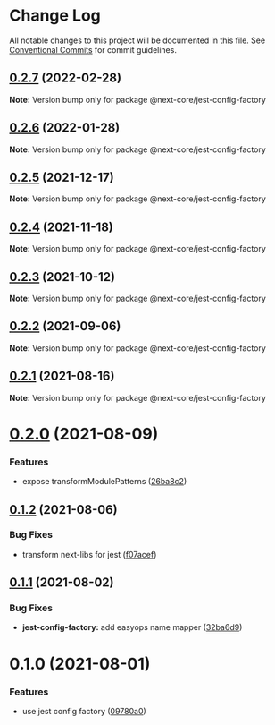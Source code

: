 # Change Log

All notable changes to this project will be documented in this file.
See [Conventional Commits](https://conventionalcommits.org) for commit guidelines.

## [0.2.7](https://github.com/easyops-cn/next-core/compare/@next-core/jest-config-factory@0.2.6...@next-core/jest-config-factory@0.2.7) (2022-02-28)

**Note:** Version bump only for package @next-core/jest-config-factory





## [0.2.6](https://github.com/easyops-cn/next-core/compare/@next-core/jest-config-factory@0.2.5...@next-core/jest-config-factory@0.2.6) (2022-01-28)

**Note:** Version bump only for package @next-core/jest-config-factory

## [0.2.5](https://github.com/easyops-cn/next-core/compare/@next-core/jest-config-factory@0.2.4...@next-core/jest-config-factory@0.2.5) (2021-12-17)

**Note:** Version bump only for package @next-core/jest-config-factory

## [0.2.4](https://github.com/easyops-cn/next-core/compare/@next-core/jest-config-factory@0.2.3...@next-core/jest-config-factory@0.2.4) (2021-11-18)

**Note:** Version bump only for package @next-core/jest-config-factory

## [0.2.3](https://github.com/easyops-cn/next-core/compare/@next-core/jest-config-factory@0.2.2...@next-core/jest-config-factory@0.2.3) (2021-10-12)

**Note:** Version bump only for package @next-core/jest-config-factory

## [0.2.2](https://github.com/easyops-cn/next-core/compare/@next-core/jest-config-factory@0.2.1...@next-core/jest-config-factory@0.2.2) (2021-09-06)

**Note:** Version bump only for package @next-core/jest-config-factory

## [0.2.1](https://github.com/easyops-cn/next-core/compare/@next-core/jest-config-factory@0.2.0...@next-core/jest-config-factory@0.2.1) (2021-08-16)

**Note:** Version bump only for package @next-core/jest-config-factory

# [0.2.0](https://github.com/easyops-cn/next-core/compare/@next-core/jest-config-factory@0.1.2...@next-core/jest-config-factory@0.2.0) (2021-08-09)

### Features

- expose transformModulePatterns ([26ba8c2](https://github.com/easyops-cn/next-core/commit/26ba8c23aff411b584f42e4036704b48d411d1f5))

## [0.1.2](https://github.com/easyops-cn/next-core/compare/@next-core/jest-config-factory@0.1.1...@next-core/jest-config-factory@0.1.2) (2021-08-06)

### Bug Fixes

- transform next-libs for jest ([f07acef](https://github.com/easyops-cn/next-core/commit/f07acef850fbc08748ad22fd0bfd18e843318019))

## [0.1.1](https://github.com/easyops-cn/next-core/compare/@next-core/jest-config-factory@0.1.0...@next-core/jest-config-factory@0.1.1) (2021-08-02)

### Bug Fixes

- **jest-config-factory:** add easyops name mapper ([32ba6d9](https://github.com/easyops-cn/next-core/commit/32ba6d9acaa8a384a021996e28405549e9308ae7))

# 0.1.0 (2021-08-01)

### Features

- use jest config factory ([09780a0](https://github.com/easyops-cn/next-core/commit/09780a0976c97b537cbea44669cad51c855ae44a))

